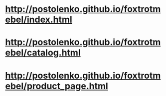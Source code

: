 # http://postolenko.github.io/foxtrotmebel/index.html
# http://postolenko.github.io/foxtrotmebel/catalog.html
# http://postolenko.github.io/foxtrotmebel/product_page.html
